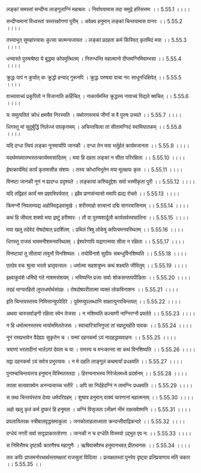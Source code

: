 लङ्कां समस्तां सन्दीप्य लाङ्गूलाग्निं महाबलः ।
निर्वापयामास तदा समुद्रे हरिसत्तमः ।। 5.55.1 ।।।।

सन्दीप्यमानां विध्वस्तां त्रस्तरक्षोगणां पुरीम् ।
अवेक्ष्य हनुमान् लङ्कां चिन्तयामास वानरः ।। 5.55.2 ।।।।

तस्याभूत् सुमहांस्त्रासः कुत्सा चात्मन्यजायत ।
लङ्कां प्रदहता कर्म किंस्वित् कृतमिदं मया ।। 5.55.3 ।।।।

धन्यास्ते पुरुषश्रेष्ठा ये बुद्ध्या कोपमुत्थितम् ।
निरुन्धन्ति महात्मानो दीप्तमग्निमिवाम्भसा ।। 5.55.4 ।।।।

क्रुद्धः पापं न कुर्यात् कः क्रुद्धो हन्याद् गुरूनपि ।
क्रुद्धः परुषया वाचा नरः साधूनधिक्षिपेत् ।। 5.55.5 ।।।।

वाच्यावाच्यं प्रकुपितो न विजानाति कर्हिचित् ।
नाकार्यमस्ति क्रुद्धस्य नावाच्यं विद्यते क्वचित् ।। 5.55.6 ।।।।

यः समुत्पतितं क्रोधं क्षमयैव निरस्यति ।
यथोरगस्त्वचं जीर्णां स वै पुरुष उच्यते ।। 5.55.7 ।।।।

धिगस्तु मां सुदुर्बुद्धिं निर्लज्जं पापकृत्तमम् ।
अचिन्तयित्वा तां सीतामग्निदं स्वामिघातकम् ।। 5.55.8 ।।।।

यदि दग्धा त्वियं लङ्का नूनमार्यापि जानकी ।
दग्धा तेन मया भर्तुर्हतं कार्यमजानता ।। 5.55.9 ।।।।

यदर्थमयमारम्भस्तत्कार्यमवसादितम् ।
मया हि दहता लङ्कां न सीता परिरक्षिता ।। 5.55.10 ।।।।

ईषत्कार्यमिदं कार्यं कृतमासीन्न संशयः ।
तस्य क्रोधाभिभूतेन मया मूलक्षयः कृतः ।। 5.55.11 ।।।।

विनष्टा जानकी नूनं न ह्यदग्धः प्रदृश्यते ।
लङ्कायां कश्चिदुद्देशः सर्वा भस्मीकृता पुरी ।। 5.55.12 ।।।।

यदि तद्विहतं कार्यं मम प्रज्ञाविपर्ययात् ।
इहैव प्राणसंन्यासो ममापि ह्यद्य रोचते ।। 5.55.13 ।।।।

किमग्नौ निपताम्यद्य अहोस्विद्वडवामुखे ।
शरीरमाहो सत्त्वानां दद्मि सागरवासिनाम् ।। 5.55.14 ।।।।

कथं हि जीवता शक्यो मया द्रष्टुं हरीश्वरः ।
तौ वा पुरुषशार्दूलौ कार्यसर्वस्वघातिना ।। 5.55.15 ।।।।

मया खलु तदेवेदं रोषदोषात् प्रदर्शितम् ।
प्रथितं त्रिषु लोकेषु कपित्वमनवस्थितम् ।। 5.55.16 ।।।।

धिगस्तु राजसं भावमनीशमनवस्थितम् ।
ईश्वरेणापि यद्रागान्मया सीता न रक्षिता ।। 5.55.17 ।।।।

विनष्टायां तु सीतायां तावुभौ विनशिष्यतः ।
तयोर्विनाशे सुग्रीवः सबन्धुर्विनशिष्यति ।। 5.55.18 ।।।।

एतदेव वचः श्रुत्वा भरतो भ्रातृवत्सलः ।
धर्मात्मा सहशत्रुघ्नः कथं शक्ष्यति जीवितुम् ।। 5.55.19 ।।।।

इक्ष्वाकुवंशे धर्मिष्ठे गते नाशमसंशयम् ।
भविष्यन्ति प्रजाः सर्वाः शोकसन्तापपीडिताः ।। 5.55.20 ।।।।

तदहं भाग्यरहितो लुप्तधर्मार्थसंग्रहः ।
रोषदोषपरीतात्मा व्यक्तं लोकविनाशनः ।। 5.55.21 ।।।।

इति चिन्तयस्तस्य निमित्तान्युपपेदिरे ।
पूर्वमप्युपलब्धानि साक्षात्पुनरचिन्तयत् ।। 5.55.22 ।।।।

अथवा चारुसर्वाङ्गी रक्षिता स्वेन तेजसा ।
न नशिष्यति कल्याणी नाग्निरग्नौ प्रवर्तते ।। 5.55.23 ।।।।

न हि धर्मात्मनस्तस्य भार्याममिततेजसः ।
स्वाचारित्राभिगुप्तां तां स्प्रष्टुमर्हति पावकः ।। 5.55.24 ।।।।

नूनं रामप्रभावेन वैदेह्याः सुकृतेन च ।
यन्मां दहनकर्मा ऽयं नादहद्धव्यवाहनः ।। 5.55.25 ।।।।

त्रयाणां भरतादीनां भार्तऽणां देवता च या ।
रामस्य च मनःकान्ता सा कथं विनशिष्यति ।। 5.55.26 ।।।।

यद्वा दहनकर्मा ऽयं सर्वत्र प्रभुरव्ययः ।
न मे दहति लाङ्गूलं कथमार्यां प्रधक्ष्यति ।। 5.55.27 ।।।।

पुनश्चाचिन्तयत्तत्र हनुमान् विस्मितस्तदा ।
हिरण्यनाभस्य गिरेर्जलमध्ये प्रदर्शनम् ।। 5.55.28 ।।।।

तपसा सत्यवाक्येन अनन्यत्वाच्च भर्तरि ।
अपि सा निर्दहेदग्निं न तामग्निः प्रधक्ष्यति ।। 5.55.29 ।।।।

स तथा चिन्तयंस्तत्र देव्या धर्मपरिग्रहम् ।
शुश्राव हनुमान् वाक्यं चारणानां महात्मनाम् ।। 5.55.30 ।।।।

अहो खलु कृतं कर्म दुष्करं हि हनूमता ।
अग्निं विसृजता ऽभीक्ष्णं भीमं राक्षसवेश्मनि ।। 5.55.31 ।।।।

प्रपलायितरक्षः स्त्रीबालवृद्धसमाकुला ।
जनकोलाहलाध्माता क्रन्दन्तीवाद्रिकन्दरे ।। 5.55.32 ।।।।

दग्धेयं नगरी सर्वा साट्टप्राकारतोरणा ।
जानकी न च दग्धेति विस्मयो ऽद्भुत एव नः ।। 5.55.33 ।।।।

स निमित्तैश्च दृष्टार्थैः कारणैश्च महागुणैः ।
ऋषिवाक्यैश्च हनुमानभवत् प्रीतभानसः ।। 5.55.34 ।।।।

ततः कपिः प्राप्तमनोरथार्थस्तामक्षतां राजसुतां विदित्वा ।
प्रत्यक्षतस्तां पुनरेव दृष्ट्वा प्रतिप्रयाणाय मतिं चकार ।। 5.55.35 ।।

